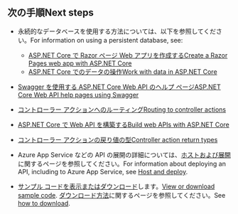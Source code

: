 ## <a name="next-steps"></a><span data-ttu-id="a6a74-101">次の手順</span><span class="sxs-lookup"><span data-stu-id="a6a74-101">Next steps</span></span>

* <span data-ttu-id="a6a74-102">永続的なデータベースを使用する方法については、以下を参照してください。</span><span class="sxs-lookup"><span data-stu-id="a6a74-102">For information on using a persistent database, see:</span></span>

  * [<span data-ttu-id="a6a74-103">ASP.NET Core で Razor ページ Web アプリを作成する</span><span class="sxs-lookup"><span data-stu-id="a6a74-103">Create a Razor Pages web app with ASP.NET Core</span></span>](xref:tutorials/index)
  * [<span data-ttu-id="a6a74-104">ASP.NET Core でのデータの操作</span><span class="sxs-lookup"><span data-stu-id="a6a74-104">Work with data in ASP.NET Core</span></span>](xref:data/index)

* [<span data-ttu-id="a6a74-105">Swagger を使用する ASP.NET Core Web API のヘルプ ページ</span><span class="sxs-lookup"><span data-stu-id="a6a74-105">ASP.NET Core Web API help pages using Swagger</span></span>](xref:tutorials/web-api-help-pages-using-swagger)
* [<span data-ttu-id="a6a74-106">コントローラー アクションへのルーティング</span><span class="sxs-lookup"><span data-stu-id="a6a74-106">Routing to controller actions</span></span>](xref:mvc/controllers/routing)
* [<span data-ttu-id="a6a74-107">ASP.NET Core で Web API を構築する</span><span class="sxs-lookup"><span data-stu-id="a6a74-107">Build web APIs with ASP.NET Core</span></span>](xref:web-api/index)
* [<span data-ttu-id="a6a74-108">コントローラー アクションの戻り値の型</span><span class="sxs-lookup"><span data-stu-id="a6a74-108">Controller action return types</span></span>](xref:web-api/action-return-types)
* <span data-ttu-id="a6a74-109">Azure App Service などの API の展開の詳細については、[ホストおよび展開](xref:host-and-deploy/index)に関するページを参照してください。</span><span class="sxs-lookup"><span data-stu-id="a6a74-109">For information about deploying an API, including to Azure App Service, see [Host and deploy](xref:host-and-deploy/index).</span></span>
* <span data-ttu-id="a6a74-110">[サンプル コードを表示またはダウンロード](https://github.com/aspnet/Docs/tree/master/aspnetcore/tutorials/first-web-api/samples)します。</span><span class="sxs-lookup"><span data-stu-id="a6a74-110">[View or download sample code](https://github.com/aspnet/Docs/tree/master/aspnetcore/tutorials/first-web-api/samples).</span></span> <span data-ttu-id="a6a74-111">[ダウンロード方法](xref:tutorials/index#how-to-download-a-sample)に関するページを参照してください。</span><span class="sxs-lookup"><span data-stu-id="a6a74-111">See [how to download](xref:tutorials/index#how-to-download-a-sample).</span></span>